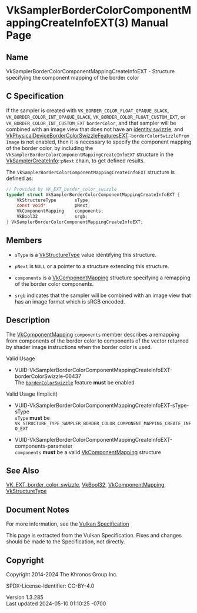 # VkSamplerBorderColorComponentMappingCreateInfoEXT(3) Manual Page

## Name

VkSamplerBorderColorComponentMappingCreateInfoEXT - Structure specifying
the component mapping of the border color



## <a href="#_c_specification" class="anchor"></a>C Specification

If the sampler is created with `VK_BORDER_COLOR_FLOAT_OPAQUE_BLACK`,
`VK_BORDER_COLOR_INT_OPAQUE_BLACK`, `VK_BORDER_COLOR_FLOAT_CUSTOM_EXT`,
or `VK_BORDER_COLOR_INT_CUSTOM_EXT` `borderColor`, and that sampler will
be combined with an image view that does not have an <a
href="https://registry.khronos.org/vulkan/specs/1.3-extensions/html/vkspec.html#resources-image-views-identity-mappings"
target="_blank" rel="noopener">identity swizzle</a>, and
[VkPhysicalDeviceBorderColorSwizzleFeaturesEXT](https://registry.khronos.org/vulkan/specs/1.3-extensions/man/html/VkPhysicalDeviceBorderColorSwizzleFeaturesEXT.html)::`borderColorSwizzleFromImage`
is not enabled, then it is necessary to specify the component mapping of
the border color, by including the
`VkSamplerBorderColorComponentMappingCreateInfoEXT` structure in the
[VkSamplerCreateInfo](https://registry.khronos.org/vulkan/specs/1.3-extensions/man/html/VkSamplerCreateInfo.html)::`pNext` chain, to get
defined results.

The `VkSamplerBorderColorComponentMappingCreateInfoEXT` structure is
defined as:

``` c
// Provided by VK_EXT_border_color_swizzle
typedef struct VkSamplerBorderColorComponentMappingCreateInfoEXT {
    VkStructureType       sType;
    const void*           pNext;
    VkComponentMapping    components;
    VkBool32              srgb;
} VkSamplerBorderColorComponentMappingCreateInfoEXT;
```

## <a href="#_members" class="anchor"></a>Members

- `sType` is a [VkStructureType](https://registry.khronos.org/vulkan/specs/1.3-extensions/man/html/VkStructureType.html) value identifying
  this structure.

- `pNext` is `NULL` or a pointer to a structure extending this
  structure.

- `components` is a [VkComponentMapping](https://registry.khronos.org/vulkan/specs/1.3-extensions/man/html/VkComponentMapping.html)
  structure specifying a remapping of the border color components.

- `srgb` indicates that the sampler will be combined with an image view
  that has an image format which is sRGB encoded.

## <a href="#_description" class="anchor"></a>Description

The [VkComponentMapping](https://registry.khronos.org/vulkan/specs/1.3-extensions/man/html/VkComponentMapping.html) `components` member
describes a remapping from components of the border color to components
of the vector returned by shader image instructions when the border
color is used.

Valid Usage

- <a
  href="#VUID-VkSamplerBorderColorComponentMappingCreateInfoEXT-borderColorSwizzle-06437"
  id="VUID-VkSamplerBorderColorComponentMappingCreateInfoEXT-borderColorSwizzle-06437"></a>
  VUID-VkSamplerBorderColorComponentMappingCreateInfoEXT-borderColorSwizzle-06437  
  The <a
  href="https://registry.khronos.org/vulkan/specs/1.3-extensions/html/vkspec.html#features-borderColorSwizzle"
  target="_blank" rel="noopener"><code>borderColorSwizzle</code></a>
  feature **must** be enabled

Valid Usage (Implicit)

- <a
  href="#VUID-VkSamplerBorderColorComponentMappingCreateInfoEXT-sType-sType"
  id="VUID-VkSamplerBorderColorComponentMappingCreateInfoEXT-sType-sType"></a>
  VUID-VkSamplerBorderColorComponentMappingCreateInfoEXT-sType-sType  
  `sType` **must** be
  `VK_STRUCTURE_TYPE_SAMPLER_BORDER_COLOR_COMPONENT_MAPPING_CREATE_INFO_EXT`

- <a
  href="#VUID-VkSamplerBorderColorComponentMappingCreateInfoEXT-components-parameter"
  id="VUID-VkSamplerBorderColorComponentMappingCreateInfoEXT-components-parameter"></a>
  VUID-VkSamplerBorderColorComponentMappingCreateInfoEXT-components-parameter  
  `components` **must** be a valid
  [VkComponentMapping](https://registry.khronos.org/vulkan/specs/1.3-extensions/man/html/VkComponentMapping.html) structure

## <a href="#_see_also" class="anchor"></a>See Also

[VK_EXT_border_color_swizzle](https://registry.khronos.org/vulkan/specs/1.3-extensions/man/html/VK_EXT_border_color_swizzle.html),
[VkBool32](https://registry.khronos.org/vulkan/specs/1.3-extensions/man/html/VkBool32.html),
[VkComponentMapping](https://registry.khronos.org/vulkan/specs/1.3-extensions/man/html/VkComponentMapping.html),
[VkStructureType](https://registry.khronos.org/vulkan/specs/1.3-extensions/man/html/VkStructureType.html)

## <a href="#_document_notes" class="anchor"></a>Document Notes

For more information, see the <a
href="https://registry.khronos.org/vulkan/specs/1.3-extensions/html/vkspec.html#VkSamplerBorderColorComponentMappingCreateInfoEXT"
target="_blank" rel="noopener">Vulkan Specification</a>

This page is extracted from the Vulkan Specification. Fixes and changes
should be made to the Specification, not directly.

## <a href="#_copyright" class="anchor"></a>Copyright

Copyright 2014-2024 The Khronos Group Inc.

SPDX-License-Identifier: CC-BY-4.0

Version 1.3.285  
Last updated 2024-05-10 01:10:25 -0700
